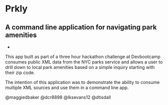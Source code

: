 # Prkly
## A command line application for navigating park amenities
-
This app built as part of a three hour hackathon challenge at Devbootcamp consumes public XML data from the NYC parks service and allows a user to drill down to local park amenities based on a simple inquiry starting with their zip code.

The intention of this application was to demonstrate the ability to consume multiple XML sources and use them in a command line app.

@maggiedbaker
@dcr8898
@lksevans12
@dtisdall